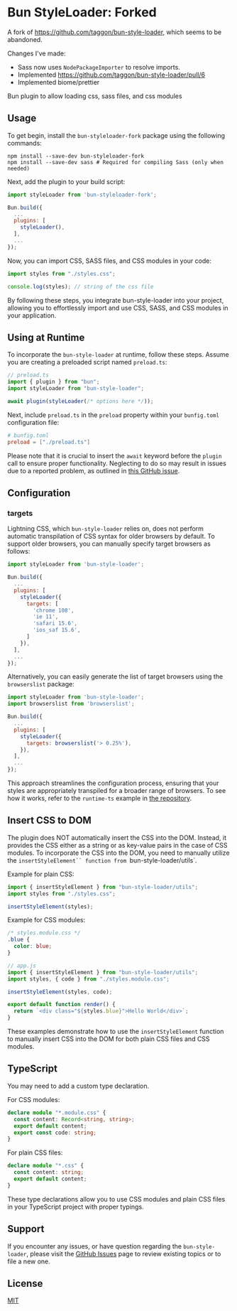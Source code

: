 # Bun StyleLoader: Forked

A fork of https://github.com/taggon/bun-style-loader, which seems to be abandoned.

Changes I've made:

- Sass now uses `NodePackageImporter` to resolve imports.
- Implemented https://github.com/taggon/bun-style-loader/pull/6
- Implemented biome/prettier

Bun plugin to allow loading css, sass files, and css modules

## Usage

To get begin, install the `bun-styleloader-fork` package using the following commands:

```shell
npm install --save-dev bun-styleloader-fork
npm install --save-dev sass # Required for compiling Sass (only when needed)
```

Next, add the plugin to your build script:

```js
import styleLoader from 'bun-styleloader-fork';

Bun.build({
  ...
  plugins: [
    styleLoader(),
  ],
  ...
});
```

Now, you can import CSS, SASS files, and CSS modules in your code:

```js
import styles from "./styles.css";

console.log(styles); // string of the css file
```

By following these steps, you integrate bun-style-loader into your project, allowing you to effortlessly import and use CSS, SASS, and CSS modules in your application.

## Using at Runtime

To incorporate the `bun-style-loader` at runtime, follow these steps. Assume you are creating a preloaded script named `preload.ts`:

```js
// preload.ts
import { plugin } from "bun";
import styleLoader from "bun-style-loader";

await plugin(styleLoader(/* options here */));
```

Next, include `preload.ts` in the `preload` property within your `bunfig.toml` configuration file:

```toml
# bunfig.toml
preload = ["./preload.ts"]
```

Please note that it is crucial to insert the `await` keyword before the `plugin` call to ensure proper functionality. Neglecting to do so may result in issues due to a reported problem, as outlined in [this GitHub issue](https://github.com/oven-sh/bun/issues/5520).

## Configuration

### targets

Lightning CSS, which `bun-style-loader` relies on, does not perform automatic transpilation of CSS syntax for older browsers by default. To support older browsers, you can manually specify target browsers as follows:

```js
import styleLoader from 'bun-style-loader';

Bun.build({
  ...
  plugins: [
    styleLoader({
      targets: [
        'chrome 108',
        'ie 11',
        'safari 15.6',
        'ios_saf 15.6',
      ]
    }),
  ],
  ...
});
```

Alternatively, you can easily generate the list of target browsers using the `browserslist` package:

```js
import styleLoader from 'bun-style-loader';
import browserslist from 'browserslist';

Bun.build({
  ...
  plugins: [
    styleLoader({
      targets: browserslist('> 0.25%'),
    }),
  ],
  ...
});
```

This approach streamlines the configuration process, ensuring that your styles are appropriately transpiled for a broader range of browsers. To see how it works, refer to the `runtime-ts` example in [the repository](https://github.com/taggon/bun-style-loader).

## Insert CSS to DOM

The plugin does NOT automatically insert the CSS into the DOM. Instead, it provides the CSS either as a string or as key-value pairs in the case of CSS modules. To incorporate the CSS into the DOM, you need to manually utilize the `insertStyleElement`` function from `bun-style-loader/utils`.

Example for plain CSS:

```js
import { insertStyleElement } from "bun-style-loader/utils";
import styles from "./styles.css";

insertStyleElement(styles);
```

Example for CSS modules:

```css
/* styles.module.css */
.blue {
  color: blue;
}
```

```js
// app.js
import { insertStyleElement } from "bun-style-loader/utils";
import styles, { code } from "./styles.module.css";

insertStyleElement(styles, code);

export default function render() {
  return `<div class="${styles.blue}">Hello World</div>`;
}
```

These examples demonstrate how to use the `insertStyleElement` function to manually insert CSS into the DOM for both plain CSS files and CSS modules.

## TypeScript

You may need to add a custom type declaration.

For CSS modules:

```typescript
declare module "*.module.css" {
  const content: Record<string, string>;
  export default content;
  export const code: string;
}
```

For plain CSS files:

```typescript
declare module "*.css" {
  const content: string;
  export default content;
}
```

These type declarations allow you to use CSS modules and plain CSS files in your TypeScript project with proper typings.

## Support

If you encounter any issues, or have question regarding the `bun-style-loader`, please visit the [GitHub Issues](https://github.com/taggon/bun-style-loader) page to review existing topics or to file a new one.

## License

[MIT](./LICENSE)
